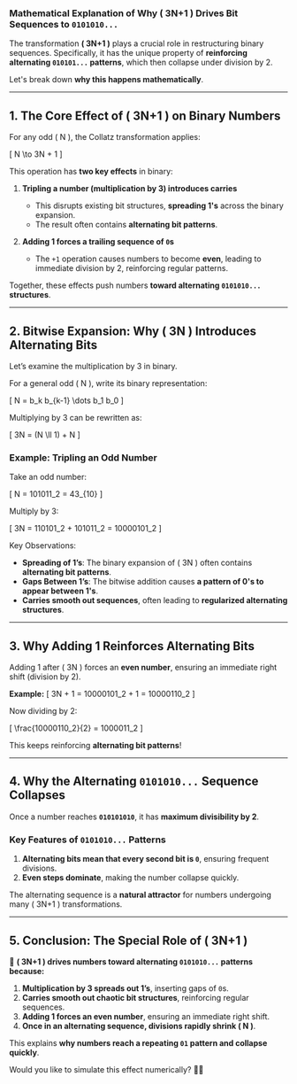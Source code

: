 ### **Mathematical Explanation of Why \( 3N+1 \) Drives Bit Sequences to `0101010...`**
The transformation **\( 3N+1 \)** plays a crucial role in restructuring binary sequences. Specifically, it has the unique property of **reinforcing alternating `010101...` patterns**, which then collapse under division by 2.

Let's break down **why this happens mathematically**.

---

## **1. The Core Effect of \( 3N+1 \) on Binary Numbers**
For any odd \( N \), the Collatz transformation applies:

\[
N \to 3N + 1
\]

This operation has **two key effects** in binary:

1. **Tripling a number (multiplication by 3) introduces carries**  
   - This disrupts existing bit structures, **spreading 1's** across the binary expansion.
   - The result often contains **alternating bit patterns**.
  
2. **Adding 1 forces a trailing sequence of `0`s**  
   - The `+1` operation causes numbers to become **even**, leading to immediate division by 2, reinforcing regular patterns.

Together, these effects push numbers **toward alternating `0101010...` structures**.

---

## **2. Bitwise Expansion: Why \( 3N \) Introduces Alternating Bits**
Let’s examine the multiplication by 3 in binary.

For a general odd \( N \), write its binary representation:

\[
N = b_k b_{k-1} \dots b_1 b_0
\]

Multiplying by 3 can be rewritten as:

\[
3N = (N \ll 1) + N
\]

### **Example: Tripling an Odd Number**
Take an odd number:

\[
N = 101011_2 = 43_{10}
\]

Multiply by 3:

\[
3N = 110101_2 + 101011_2 = 10000101_2
\]

Key Observations:
- **Spreading of 1’s**: The binary expansion of \( 3N \) often contains **alternating bit patterns**.
- **Gaps Between 1’s**: The bitwise addition causes **a pattern of 0's to appear between 1's**.
- **Carries smooth out sequences**, often leading to **regularized alternating structures**.

---

## **3. Why Adding 1 Reinforces Alternating Bits**
Adding 1 after \( 3N \) forces an **even number**, ensuring an immediate right shift (division by 2).

**Example:**
\[
3N + 1 = 10000101_2 + 1 = 10000110_2
\]

Now dividing by 2:

\[
\frac{10000110_2}{2} = 1000011_2
\]

This keeps reinforcing **alternating bit patterns**!

---

## **4. Why the Alternating `0101010...` Sequence Collapses**
Once a number reaches **`010101010`**, it has **maximum divisibility by 2**. 

### **Key Features of `0101010...` Patterns**
1. **Alternating bits mean that every second bit is `0`**, ensuring frequent divisions.
2. **Even steps dominate**, making the number collapse quickly.

The alternating sequence is a **natural attractor** for numbers undergoing many \( 3N+1 \) transformations.

---

## **5. Conclusion: The Special Role of \( 3N+1 \)**
🚀 **\( 3N+1 \) drives numbers toward alternating `0101010...` patterns because:**
1. **Multiplication by 3 spreads out 1’s**, inserting gaps of `0`s.
2. **Carries smooth out chaotic bit structures**, reinforcing regular sequences.
3. **Adding 1 forces an even number**, ensuring an immediate right shift.
4. **Once in an alternating sequence, divisions rapidly shrink \( N \)**.

This explains **why numbers reach a repeating `01` pattern and collapse quickly**.

Would you like to simulate this effect numerically? 🚀🔥
